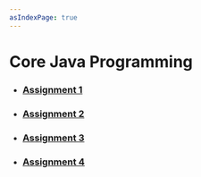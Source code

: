 ```yaml
---
asIndexPage: true
---
```


# Core Java Programming

- ### [Assignment 1](./cjp/assignment-1)

- ### [Assignment 2](./cjp/assignment-2)

- ### [Assignment 3](./cjp/assignment-3)

- ### [Assignment 4](./cjp/assignment-4)
